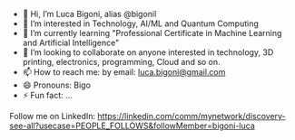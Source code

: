- 👋 Hi, I’m Luca Bigoni, alias @bigonil 
- 👀 I’m interested in Technology, AI/ML and Quantum Computing
- 🌱 I’m currently learning "Professional Certificate in Machine Learning and Artificial Intelligence"
- 💞️ I’m looking to collaborate on anyone interested in technology, 3D printing, electronics, programming, Cloud and so on.
- 📫 How to reach me: by email: luca.bigoni@gmail.com
- 😄 Pronouns: Bigo
- ⚡ Fun fact: ...

<!---
bigonil/bigonil is a ✨ special ✨ repository because its `README.md` (this file) appears on your GitHub profile.
You can click the Preview link to take a look at your changes.
--->

Follow me on LinkedIn: https://linkedin.com/comm/mynetwork/discovery-see-all?usecase=PEOPLE_FOLLOWS&followMember=bigoni-luca
